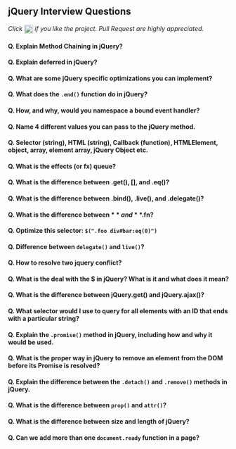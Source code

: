 ## jQuery Interview Questions

*Click <img src="https://github.com/learning-zone/jquery-interview-questions/blob/master/assets/star.png" width="20" height="20" align="absmiddle" title="Star" /> if you like the project. Pull Request are highly appreciated.*

#### Q. Explain Method Chaining in jQuery?
#### Q. Explain **deferred** in jQuery?
#### Q. What are some jQuery specific optimizations you can implement?
#### Q. What does the `.end()` function do in jQuery?
#### Q. How, and why, would you namespace a bound event handler?
#### Q. Name 4 different values you can pass to the jQuery method.
#### Q. Selector (string), HTML (string), Callback (function), HTMLElement, object, array, element array, jQuery Object etc.
#### Q. What is the effects (or fx) queue?
#### Q. What is the difference between .get(), [], and .eq()?
#### Q. What is the difference between .bind(), .live(), and .delegate()?
#### Q. What is the difference between **$** and **$.fn**?
#### Q. Optimize this selector: `$(".foo div#bar:eq(0)")`
#### Q. Difference between `delegate()` and `live()`?
#### Q. How to resolve two jquery conflict?
#### Q. What is the deal with the **$** in jQuery? What is it and what does it mean?
#### Q. What is the difference between jQuery.get() and jQuery.ajax()?
#### Q. What selector would I use to query for all elements with an ID that ends with a particular string?
#### Q. Explain the `.promise()` method in jQuery, including how and why it would be used.
#### Q. What is the proper way in jQuery to remove an element from the DOM before its Promise is resolved?
#### Q. Explain the difference between the `.detach()` and `.remove()` methods in jQuery.
#### Q. What is the difference between `prop()` and `attr()`?
#### Q. What is the difference between **size** and **length** of jQuery?
#### Q. Can we add more than one `document.ready` function in a page?